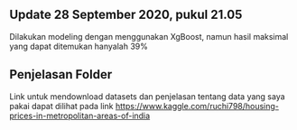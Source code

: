## Update 28 September 2020, pukul 21.05
Dilakukan modeling dengan menggunakan XgBoost, namun hasil maksimal yang dapat ditemukan hanyalah 39%

## Penjelasan Folder
Link untuk mendownload datasets dan penjelasan tentang data yang saya pakai dapat dilihat pada link https://www.kaggle.com/ruchi798/housing-prices-in-metropolitan-areas-of-india
